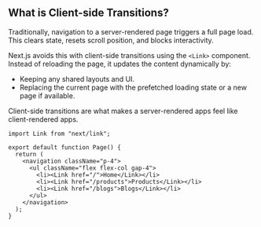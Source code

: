 ## What is Client-side Transitions?

Traditionally, navigation to a server-rendered page triggers a full page load. This clears state, resets scroll position, and blocks interactivity.

Next.js avoids this with client-side transitions using the `<Link>` component. Instead of reloading the page, it updates the content dynamically by:

  * Keeping any shared layouts and UI.
  * Replacing the current page with the prefetched loading state or a new page if available.

Client-side transitions are what makes a server-rendered apps feel like client-rendered apps.

```tsx
import Link from "next/link";

export default function Page() {
  return (
    <navigation className="p-4">
      <ul className="flex flex-col gap-4">
        <li><Link href="/">Home</Link></li>
        <li><Link href="/products">Products</Link></li>
        <li><Link href="/blogs">Blogs</Link></li>
      </ul>
    </navigation>
  );
}
```
